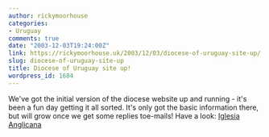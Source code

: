```yaml
---
author: rickymoorhouse
categories:
- Uruguay
comments: true
date: "2003-12-03T19:24:00Z"
link: https://rickymoorhouse.uk/2003/12/03/diocese-of-uruguay-site-up/
slug: diocese-of-uruguay-site-up
title: Diocese of Uruguay site up!
wordpress_id: 1684
---
```


We've got the initial version of the diocese website up and running - it's been a fun day getting it all sorted. It's only got the basic information there, but will grow once we get some replies toe-mails! Have a look: [Iglesia Anglicana](http://www.uruguay.anglican.org/)
